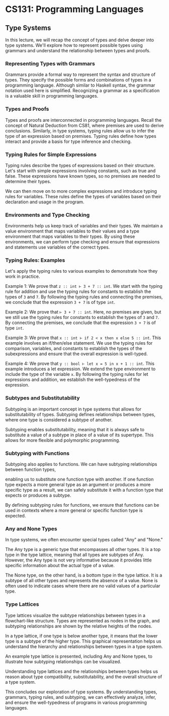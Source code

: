 # CS131: Programming Languages

## Type Systems

In this lecture, we will recap the concept of types and delve deeper into type systems. We'll explore how to represent possible types using grammars and understand the relationship between types and proofs.

### Representing Types with Grammars

Grammars provide a formal way to represent the syntax and structure of types. They specify the possible forms and combinations of types in a programming language. Although similar to Haskell syntax, the grammar notation used here is simplified. Recognizing a grammar as a specification is a valuable skill in programming languages.

### Types and Proofs

Types and proofs are interconnected in programming languages. Recall the concept of Natural Deduction from CS81, where premises are used to derive conclusions. Similarly, in type systems, typing rules allow us to infer the type of an expression based on premises. Typing rules define how types interact and provide a basis for type inference and checking.

### Typing Rules for Simple Expressions

Typing rules describe the types of expressions based on their structure. Let's start with simple expressions involving constants, such as true and false. These expressions have known types, so no premises are needed to determine their types.

We can then move on to more complex expressions and introduce typing rules for variables. These rules define the types of variables based on their declaration and usage in the program.

### Environments and Type Checking

Environments help us keep track of variables and their types. We maintain a value environment that maps variables to their values and a type environment that maps variables to their types. By using these environments, we can perform type checking and ensure that expressions and statements use variables of the correct types.

### Typing Rules: Examples

Let's apply the typing rules to various examples to demonstrate how they work in practice.

Example 1: We prove that `z :: int ⊢ 3 + 7 :: int`. We start with the typing rule for addition and use the typing rules for constants to establish the types of `3` and `7`. By following the typing rules and connecting the premises, we conclude that the expression `3 + 7` is of type `int`.

Example 2: We prove that `⊢ 3 + 7 :: int`. Here, no premises are given, but we still use the typing rules for constants to establish the types of `3` and `7`. By connecting the premises, we conclude that the expression `3 + 7` is of type `int`.

Example 3: We prove that `x :: int ⊢ if 2 < x then x else 5 :: int`. This example involves an if/then/else statement. We use the typing rules for comparison, variables, and constants to establish the types of the subexpressions and ensure that the overall expression is well-typed.

Example 4: We prove that `y :: bool ⊢ let x = 5 in x + 1 :: int`. This example introduces a let expression. We extend the type environment to include the type of the variable `x`. By following the typing rules for let expressions and addition, we establish the well-typedness of the expression.

### Subtypes and Substitutability

Subtyping is an important concept in type systems that allows for substitutability of types. Subtyping defines relationships between types, where one type is considered a subtype of another.

Subtyping enables substitutability, meaning that it is always safe to substitute a value of a subtype in place of a value of its supertype. This allows for more flexible and polymorphic programming.

### Subtyping with Functions

Subtyping also applies to functions. We can have subtyping relationships between function types,

 enabling us to substitute one function type with another. If one function type expects a more general type as an argument or produces a more specific type as a result, we can safely substitute it with a function type that expects or produces a subtype.

By defining subtyping rules for functions, we ensure that functions can be used in contexts where a more general or specific function type is expected.

### Any and None Types

In type systems, we often encounter special types called "Any" and "None."

The Any type is a generic type that encompasses all other types. It is a top type in the type lattice, meaning that all types are subtypes of Any. However, the Any type is not very informative because it provides little specific information about the actual type of a value.

The None type, on the other hand, is a bottom type in the type lattice. It is a subtype of all other types and represents the absence of a value. None is often used to indicate cases where there are no valid values of a particular type.

### Type Lattices

Type lattices visualize the subtype relationships between types in a flowchart-like structure. Types are represented as nodes in the graph, and subtyping relationships are shown by the relative heights of the nodes.

In a type lattice, if one type is below another type, it means that the lower type is a subtype of the higher type. This graphical representation helps us understand the hierarchy and relationships between types in a type system.

An example type lattice is presented, including Any and None types, to illustrate how subtyping relationships can be visualized.

Understanding type lattices and the relationships between types helps us reason about type compatibility, substitutability, and the overall structure of a type system.

This concludes our exploration of type systems. By understanding types, grammars, typing rules, and subtyping, we can effectively analyze, infer, and ensure the well-typedness of programs in various programming languages.